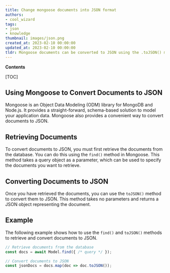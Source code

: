 ```yaml
---
title: Change mongoose documents into JSON format
authors:
- cool_wizard
tags:
- json
- knowledge
thumbnail: images/json.png
created_at: 2023-02-10 00:00:00
updated_at: 2023-02-10 00:00:00
tldr: Mongoose documents can be converted to JSON using the .toJSON() method.
---
```


**Contents**

[TOC]

## Using Mongoose to Convert Documents to JSON

Mongoose is an Object Data Modeling (ODM) library for MongoDB and Node.js. It provides a straight-forward, schema-based solution to model your application data. Mongoose also provides a convenient way to convert documents to JSON. 

## Retrieving Documents

To convert documents to JSON, you must first retrieve the documents from the database. You can do this using the `find()` method in Mongoose. This method takes a query object as a parameter, which can be used to specify the documents you want to retrieve.

## Converting Documents to JSON

Once you have retrieved the documents, you can use the `toJSON()` method to convert them to JSON. This method takes no parameters and returns a JSON object representing the document.

## Example

The following example shows how to use the `find()` and `toJSON()` methods to retrieve and convert documents to JSON.

```js
// Retrieve documents from the database
const docs = await Model.find({ /* query */ });

// Convert documents to JSON
const jsonDocs = docs.map(doc => doc.toJSON());
```
